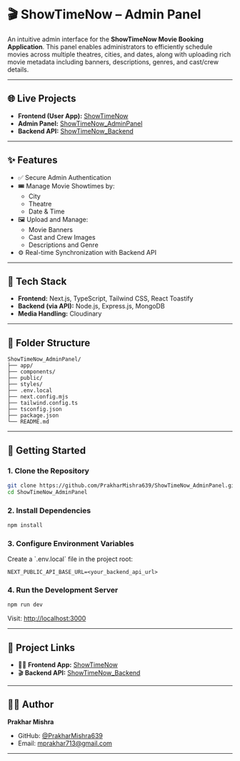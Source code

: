 # 🎬 ShowTimeNow – Admin Panel

An intuitive admin interface for the **ShowTimeNow Movie Booking Application**. This panel enables administrators to efficiently schedule movies across multiple theatres, cities, and dates, along with uploading rich movie metadata including banners, descriptions, genres, and cast/crew details.

---

## 🌐 Live Projects

- **Frontend (User App):** [ShowTimeNow](https://github.com/PrakharMishra639/ShowTimeNow)
- **Admin Panel:** [ShowTimeNow_AdminPanel](https://github.com/PrakharMishra639/ShowTimeNow_AdminPanel)
- **Backend API:** [ShowTimeNow_Backend](https://github.com/PrakharMishra639/ShowTimeNow_Backend)

---

## ✨ Features

- ✅ Secure Admin Authentication
- 🎟️ Manage Movie Showtimes by:
  - City
  - Theatre
  - Date & Time
- 🖼 Upload and Manage:
  - Movie Banners
  - Cast and Crew Images
  - Descriptions and Genre
- ⚙️ Real-time Synchronization with Backend API

---

## 🧠 Tech Stack

- **Frontend:** Next.js, TypeScript, Tailwind CSS, React Toastify
- **Backend (via API):** Node.js, Express.js, MongoDB
- **Media Handling:** Cloudinary

---

## 📁 Folder Structure

```
ShowTimeNow_AdminPanel/
├── app/
├── components/
├── public/
├── styles/
├── .env.local
├── next.config.mjs
├── tailwind.config.ts
├── tsconfig.json
├── package.json
└── README.md

```

---

## 🚀 Getting Started

### 1. Clone the Repository

```bash
git clone https://github.com/PrakharMishra639/ShowTimeNow_AdminPanel.git
cd ShowTimeNow_AdminPanel
```

### 2. Install Dependencies

```bash
npm install
```

### 3. Configure Environment Variables

Create a \`.env.local\` file in the project root:

```env
NEXT_PUBLIC_API_BASE_URL=<your_backend_api_url>
```

### 4. Run the Development Server

```bash
npm run dev
```

Visit: [http://localhost:3000](http://localhost:3000)

---

## 🔗 Project Links

- 🧑‍💻 **Frontend App:** [ShowTimeNow](https://github.com/PrakharMishra639/ShowTimeNow)
- 🎬 **Backend API:** [ShowTimeNow_Backend](https://github.com/PrakharMishra639/ShowTimeNow_Backend)

---

## 👨‍💻 Author

**Prakhar Mishra**

- GitHub: [@PrakharMishra639](https://github.com/PrakharMishra639)
- Email: mprakhar713@gmail.com

---
